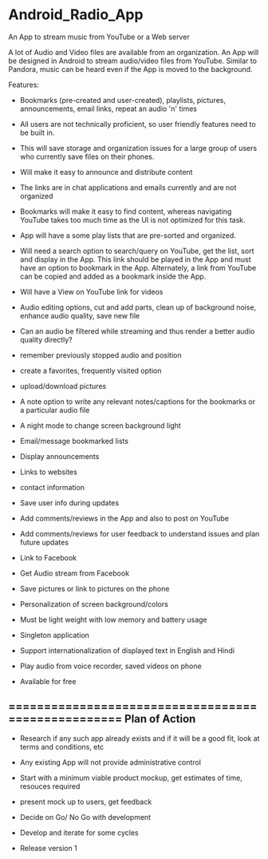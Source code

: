 # Android_Radio_App
An App to stream music from YouTube or a Web server

A lot of Audio and Video files are available from an organization. An App will be designed in Android to stream audio/video files from YouTube. Similar to Pandora, music can be heard even if the App is moved to the background.

Features: 
- Bookmarks (pre-created and user-created), playlists, pictures, announcements, email links, repeat an audio 'n' times
- All users are not technically proficient, so user friendly features need to be built in.
- This will save storage and organization issues for a large group of users who currently save files on their phones.

- Will make it easy to announce and distribute content
- The links are in chat applications and emails currently and are not organized
- Bookmarks will make it easy to find content, whereas navigating YouTube takes too much time as the UI is not optimized for this task.

- App will have a some play lists that are pre-sorted and organized.
- Will need a search option to search/query on YouTube, get the list, sort and display in the App. This link should be played in the App and must have an option to bookmark in the App. Alternately, a link from YouTube can be copied and added as a bookmark inside the App.
- Will have a View on YouTube link for videos

- Audio editing options, cut and add parts, clean up of background noise, enhance audio quality, save new file
- Can an audio be filtered while streaming and thus render a better audio quality directly?
- remember previously stopped audio and position
- create a favorites, frequently visited option
- upload/download pictures
- A note option to write any relevant notes/captions for the bookmarks or a particular audio file
- A night mode to change screen background light
- Email/message bookmarked lists
- Display announcements
- Links to websites
- contact information
- Save user info during updates
- Add comments/reviews in the App and also to post on YouTube
- Add comments/reviews for user feedback to understand issues and plan future updates
- Link to Facebook
- Get Audio stream from Facebook
- Save pictures or link to pictures on the phone
- Personalization of screen background/colors

- Must be light weight with low memory and battery usage
- Singleton application
- Support internationalization of displayed text in English and Hindi
- Play audio from voice recorder, saved videos on phone

- Available for free

===================================================
Plan of Action
--------------
- Research if any such app already exists and if it will be a good fit, look at terms and conditions, etc

- Any existing App will not provide administrative control
- Start with a minimum viable product mockup, get estimates of time, resouces required
- present mock up to users, get feedback

- Decide on Go/ No Go with development
- Develop and iterate for some cycles
- Release version 1
